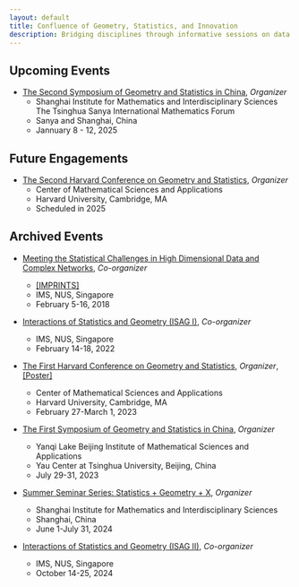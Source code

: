 ```yaml
---
layout: default
title: Confluence of Geometry, Statistics, and Innovation 
description: Bridging disciplines through informative sessions on data science, geometry, and statistics.
---
```


<!-- ## Upcoming Events    -->
<!-- ## Ongoing Events   -->

## Upcoming Events   
 - [The Second Symposium of Geometry and Statistics in China](./iccm-satellite-24), *Organizer* 
    - Shanghai Institute for Mathematics and Interdisciplinary Sciences<br> The Tsinghua Sanya International Mathematics Forum
    - Sanya and Shanghai, China
    - Jannuary 8 - 12, 2025

## Future Engagements
 - [The Second Harvard Conference on Geometry and Statistics](URl-TBA), *Organizer* 
    - Center of Mathematical Sciences and Applications
    - Harvard University, Cambridge, MA
    - Scheduled in 2025

## Archived Events
 - [Meeting the Statistical Challenges in High Dimensional Data and Complex Networks](https://imsarchives.nus.edu.sg/oldwww2/events/2018/wstat/index.html), *Co-organizer*
    - [[IMPRINTS]](https://ims.nus.edu.sg/wp-content/uploads/2020/06/imprints-31-2018.pdf)
    - IMS, NUS, Singapore
    - February 5-16, 2018 
 - [Interactions of Statistics and Geometry (ISAG I)](https://ims.nus.edu.sg/events/interactions-of-statistics-and-geometry-isag/), *Co-organizer*
    - IMS, NUS, Singapore
    - February 14-18, 2022
 - [The First Harvard Conference on Geometry and Statistics](https://cmsa.fas.harvard.edu/event/geometry-and-statistics/), *Organizer*, [[Poster]](https://zhigang-yao.github.io/Poster_GeometryStatistics.pdf)
    - Center of Mathematical Sciences and Applications
    - Harvard University, Cambridge, MA
    - February 27-March 1, 2023 
 - [The First Symposium of Geometry and Statistics in China](./bimsa-satellite-23), *Organizer*
    - Yanqi Lake Beijing Institute of Mathematical Sciences and Applications
    - Yau Center at Tsinghua University, Beijing, China
    - July 29-31, 2023

 - [Summer Seminar Series: Statistics + Geometry + X](https://zhigang-yao.github.io/SIMIS_Jun-Jul_2024.pdf), *Organizer*
    - Shanghai Institute for Mathematics and Interdisciplinary Sciences
    - Shanghai, China
    - June 1-July 31, 2024
 - [Interactions of Statistics and Geometry (ISAG II)](https://ims.nus.edu.sg/events/isagii/),  *Co-organizer*
    - IMS, NUS, Singapore
    - October 14-25, 2024
